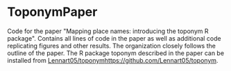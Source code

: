 # ToponymPaper
Code for the paper "Mapping place names: introducing the toponym R package". Contains all lines of code in the paper as well as additional code replicating figures and other results. The organization closely follows the outline of the paper.
The R package toponym described in the paper can be installed from [Lennart05/toponym](https://github.com/Lennart05/toponym)https://github.com/Lennart05/toponym. 
